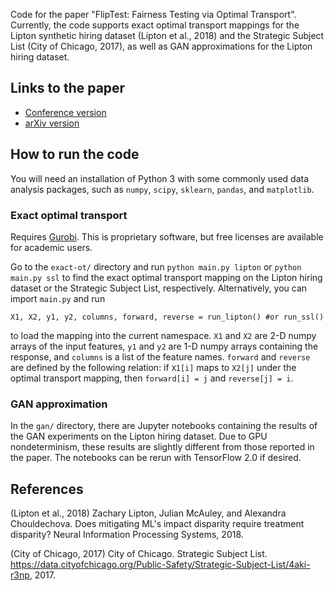 Code for the paper "FlipTest: Fairness Testing via Optimal Transport". Currently, the code supports exact optimal transport mappings for the Lipton synthetic hiring dataset (Lipton et al., 2018) and the Strategic Subject List (City of Chicago, 2017), as well as GAN approximations for the Lipton hiring dataset.

## Links to the paper
* [Conference version](https://dl.acm.org/doi/abs/10.1145/3351095.3372845)
* [arXiv version](https://arxiv.org/abs/1906.09218)

## How to run the code
You will need an installation of Python 3 with some commonly used data analysis packages, such as `numpy`, `scipy`, `sklearn`, `pandas`, and `matplotlib`.

### Exact optimal transport
Requires [Gurobi](https://www.gurobi.com/). This is proprietary software, but free licenses are available for academic users.

Go to the `exact-ot/` directory and run `python main.py lipton` or `python main.py ssl` to find the exact optimal transport mapping on the Lipton hiring dataset or the Strategic Subject List, respectively. Alternatively, you can import `main.py` and run
```
X1, X2, y1, y2, columns, forward, reverse = run_lipton() #or run_ssl()
```
to load the mapping into the current namespace. `X1` and `X2` are 2-D numpy arrays of the input features, `y1` and `y2` are 1-D numpy arrays containing the response, and `columns` is a list of the feature names. `forward` and `reverse` are defined by the following relation: if `X1[i]` maps to `X2[j]` under the optimal transport mapping, then `forward[i] = j` and `reverse[j] = i`.

### GAN approximation
In the `gan/` directory, there are Jupyter notebooks containing the results of the GAN experiments on the Lipton hiring dataset. Due to GPU nondeterminism, these results are slightly different from those reported in the paper. The notebooks can be rerun with TensorFlow 2.0 if desired.

## References
(Lipton et al., 2018) Zachary Lipton, Julian McAuley, and Alexandra Chouldechova. Does mitigating ML's impact disparity require treatment disparity? Neural Information Processing Systems, 2018.

(City of Chicago, 2017) City of Chicago. Strategic Subject List. https://data.cityofchicago.org/Public-Safety/Strategic-Subject-List/4aki-r3np, 2017.
